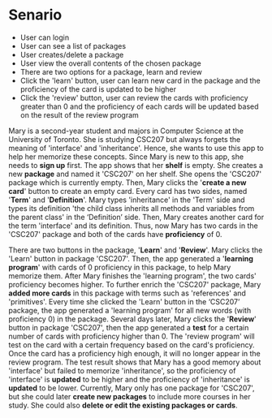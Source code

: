 # Senario

- User can login
- User can see a list of packages
- User creates/delete a package
- User view the overall contents of the chosen package
- There are two options for a package, learn and review
- Click the 'learn' button, user can learn new card in the package and the proficiency of the card is updated to be higher
- Click the 'review' button, user can review the cards with proficiency greater than 0 and the proficiency of each cards will be updated based on the result of the review program



Mary is a second-year student and majors in Computer Science at the University of Toronto. She is studying CSC207 but always forgets the meaning of 'interface' and 'inheritance'. Hence, she wants to use this app to help her memorize these concepts. Since Mary is new to this app, she needs to **sign up** first. The app shows that her **shelf** is empty. She creates a new **package** and named it 'CSC207' on her shelf. She opens the 'CSC207' package which is currently empty. Then, Mary clicks the '**create a new card**' button to create an empty card. Every card has two sides, named '**Term**' and '**Definition**'. Mary types 'inheritance' in the 'Term' side and types its definition 'the child class inherits all methods and variables from the parent class' in the ‘Definition’ side. Then, Mary creates another card for the term 'interface' and its definition. Thus, now Mary has two cards in the 'CSC207' package and both of the cards have **proficiency** of 0. 

There are two buttons in the package, '**Learn**' and '**Review**'. Mary clicks the 'Learn' button in package 'CSC207'. Then, the app generated a '**learning program**' with cards of 0 proficiency in this package, to help Mary memorize them. After Mary finishes the 'learning program', the two cards' proficiency becomes higher. To further enrich the 'CSC207' package, Mary **added more cards** in this package with terms such as 'references' and 'primitives'. Every time she clicked the 'Learn' button in the ‘CSC207’ package, the app generated a 'learning program' for all new words (with proficiency 0) in the package. Several days later, Mary clicks the '**Review**' button in package 'CSC207', then the app generated a **test** for a certain number of cards with proficiency higher than 0. The 'review program' will test on the card with a certain frequency based on the card's proficiency. Once the card has a proficiency high enough, it will no longer appear in the review program. The test result shows that Mary has a good memory about 'interface' but failed to memorize 'inheritance', so the proficiency of 'interface' is **updated** to be higher and the proficiency of 'inheritance' is **updated** to be lower. Currently, Mary only has one package for 'CSC207', but she could later **create new packages** to include more courses in her study. She could also **delete or edit the existing packages or cards**.
